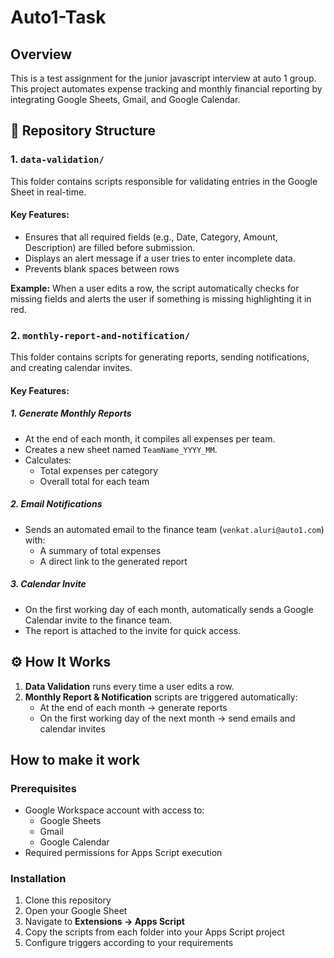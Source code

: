 # Auto1-Task

## Overview
This is a test assignment for the junior javascript interview at auto 1 group.
This project automates expense tracking and monthly financial reporting by integrating Google Sheets, Gmail, and Google Calendar.

## 📁 Repository Structure

### 1. `data-validation/`

This folder contains scripts responsible for validating entries in the Google Sheet in real-time.

#### Key Features:

* Ensures that all required fields (e.g., Date, Category, Amount, Description) are filled before submission.
* Displays an alert message if a user tries to enter incomplete data.
* Prevents blank spaces between rows

**Example:** When a user edits a row, the script automatically checks for missing fields and alerts the user if something is missing highlighting it in red.

### 2. `monthly-report-and-notification/`

This folder contains scripts for generating reports, sending notifications, and creating calendar invites.

#### Key Features:

##### 1. Generate Monthly Reports

* At the end of each month, it compiles all expenses per team.
* Creates a new sheet named `TeamName_YYYY_MM`.
* Calculates:
  * Total expenses per category
  * Overall total for each team

##### 2. Email Notifications

* Sends an automated email to the finance team (`venkat.aluri@auto1.com`) with:
  * A summary of total expenses
  * A direct link to the generated report

##### 3. Calendar Invite

* On the first working day of each month, automatically sends a Google Calendar invite to the finance team.
* The report is attached to the invite for quick access.

## ⚙️ How It Works

1. **Data Validation** runs every time a user edits a row.
2. **Monthly Report & Notification** scripts are triggered automatically:
   * At the end of each month → generate reports
   * On the first working day of the next month → send emails and calendar invites
  
## How to make it work

### Prerequisites

- Google Workspace account with access to:
  - Google Sheets
  - Gmail
  - Google Calendar
- Required permissions for Apps Script execution

### Installation

1. Clone this repository
2. Open your Google Sheet
3. Navigate to **Extensions → Apps Script**
4. Copy the scripts from each folder into your Apps Script project
5. Configure triggers according to your requirements
